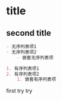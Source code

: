 # title

## second title
```markdown
- 无序列表项1
- 无序列表项2
    - 嵌套无序列表项

1. 有序列表项1
2. 有序列表项2
    1. 嵌套有序列表项
```
first try try
